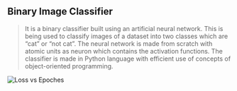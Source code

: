 ## Binary Image Classifier 

> It is a binary classifier built using an artificial neural network. This is being used to classify images of a dataset into two classes which are “cat” or “not cat”. The neural network is made from scratch with atomic units as neuron which contains the activation functions. The classifier is made in Python language with efficient use of concepts of object-oriented programming.


![Loss vs Epoches](https://github.com/pushkarjain1009/Binary-Image-Classifier/blob/master/Images/Figure_1.png "Loss vs Epoches")
